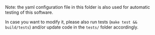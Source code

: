 Note: the yaml configuration file in this folder is also used for automatic testing of this software.

In case you want to modify it, please also run tests (`make test && build/tests`) and/or update code in the `tests/` folder accordingly.